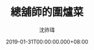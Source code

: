 ---
issue: 312
title: 總舖師的圍爐菜
author: 沈祚瑋
date: 2019-01-31T00:00:00.000+08:00
topic: 生活
difficulty: 1
wikidata: Q98095745
wikidata_link: https://www.wikidata.org/wiki/Q98095745
author_wikidata_link: https://www.wikidata.org/wiki/Q98096273
author_wikidata: Q98096273
---